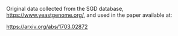 
Original data collected from the SGD database, https://www.yeastgenome.org/, and used in the paper available at:

https://arxiv.org/abs/1703.02872
